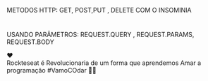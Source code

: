 METODOS HTTP: GET, POST,PUT ,  DELETE COM O INSOMINIA
#
USANDO PARÂMETROS: REQUEST.QUERY , REQUEST.PARAMS, REQUEST.BODY

❤             
Rockteseat é Revolucionaria de um forma que aprendemos Amar a programação #VamoCOdar 
🐱‍👤
